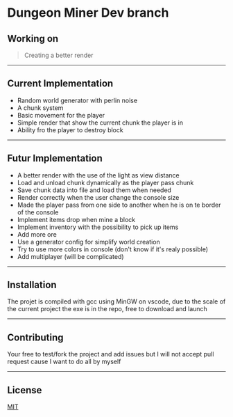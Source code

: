 # Dungeon Miner Dev branch

## Working on

> Creating a better render

---

## Current Implementation

- Random world generator with perlin noise
- A chunk system
- Basic movement for the player
- Simple render that show the current chunk the player is in
- Ability fro the player to destroy block

---

## Futur Implementation

- A better render with the use of the light as view distance
- Load and unload chunk dynamically as the player pass chunk
- Save chunk data into file and load them when needed
- Render correctly when the user change the console size
- Made the player pass from one side to another when he is on te border of the console
- Implement items drop when mine a block
- Implement inventory with the possibility to pick up items
- Add more ore
- Use a generator config for simplify world creation
- Try to use more colors in console (don't know if it's realy possible)
- Add multiplayer (will be complicated)

---

## Installation

The projet is compiled with gcc using MinGW on vscode, due to the scale of the current project the exe is in the repo, free to download and launch

---

## Contributing

Your free to test/fork the project and add issues but I will not accept pull request cause I want to do all by myself

---

## License

[MIT](https://github.com/Bafbi/dungeon_miner/blob/main/LICENSE)
